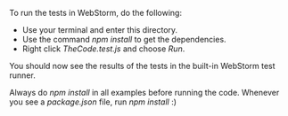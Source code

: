 To run the tests in WebStorm, do the following:

- Use your terminal and enter this directory.
- Use the command *npm install* to get the dependencies.
- Right click *TheCode.test.js* and choose *Run*.

You should now see the results of the tests in the built-in WebStorm test runner. 

Always do *npm install* in all examples before running the code. Whenever you see a *package.json* file, run *npm install* :) 